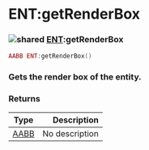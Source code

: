 # ENT:getRenderBox

### ![shared](../../home/scripted\_entity/.gitbook/assets/shared.png) [ENT](../../home/scripted\_entity/home/ENT/):getRenderBox

```lua
AABB ENT:getRenderBox()
```

### Gets the render box of the entity.

### Returns

| Type                                           |    Description |
| ---------------------------------------------- | -------------: |
| [AABB](../../home/scripted\_entity/home/AABB/) | No description |
